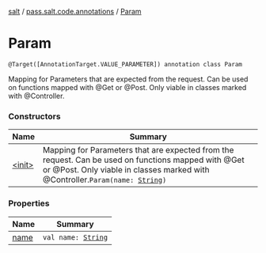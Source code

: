 [salt](../../index.md) / [pass.salt.code.annotations](../index.md) / [Param](./index.md)

# Param

`@Target([AnnotationTarget.VALUE_PARAMETER]) annotation class Param`

Mapping for Parameters that are expected from the request.
Can be used on functions mapped with @Get or @Post.
Only viable in classes marked with @Controller.

### Constructors

| Name | Summary |
|---|---|
| [&lt;init&gt;](-init-.md) | Mapping for Parameters that are expected from the request. Can be used on functions mapped with @Get or @Post. Only viable in classes marked with @Controller.`Param(name: `[`String`](https://kotlinlang.org/api/latest/jvm/stdlib/kotlin/-string/index.html)`)` |

### Properties

| Name | Summary |
|---|---|
| [name](name.md) | `val name: `[`String`](https://kotlinlang.org/api/latest/jvm/stdlib/kotlin/-string/index.html) |
